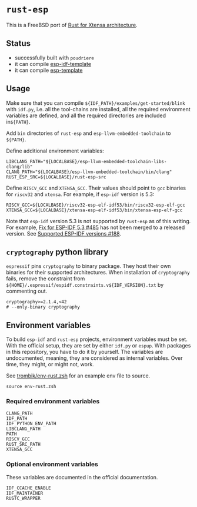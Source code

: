 # `rust-esp`

This is a FreeBSD port of [Rust for Xtensa architecture](https://github.com/esp-rs/rust).

## Status

* successfully built with `poudriere`
* it can compile [esp-idf-template](https://github.com/esp-rs/esp-idf-template)
* it can compile [esp-template](https://github.com/esp-rs/esp-template)

## Usage

Make sure that you can compile `${IDF_PATH}/examples/get-started/blink` with
`idf.py`, i.e.  all the tool-chains are installed, all the required
environment variables are defined, and all the required directories are
included in`${PATH}`.

Add `bin` directories of `rust-esp` and `esp-llvm-embedded-toolchain` to
`${PATH}`.

Define additional environment variables:

```
LIBCLANG_PATH="${LOCALBASE}/esp-llvm-embedded-toolchain-libs-clang/lib"
CLANG_PATH="${LOCALBASE}/esp-llvm-embedded-toolchain/bin/clang"
RUST_ESP_SRC=${LOCALBASE}/rust-esp-src
```

Define `RISCV_GCC` and `XTENSA_GCC`. Their values should point to `gcc`
binaries for `riscv32` and `xtensa`. For example, if `esp-idf` version is 5.3:

```
RISCV_GCC=${LOCALBASE}/riscv32-esp-elf-idf53/bin/riscv32-esp-elf-gcc
XTENSA_GCC=${LOCALBASE}/xtensa-esp-elf-idf53/bin/xtensa-esp-elf-gcc
```

Note that `esp-idf` version 5.3 is not supported by `rust-esp` as of this
writing. For example,
[Fix for ESP-IDF 5.3 #485](https://github.com/esp-rs/esp-idf-svc/pull/485)
has not been merged to a released version. See
[Supported ESP-IDF versions #188](https://github.com/esp-rs/esp-idf-template/issues/188).

## `cryptography` python library

`espressif` pins `cryptography` to binary package. They host their own
binaries for their supported architectures. When installation of
`cryptography` fails, remove the constraint from
`${HOME}/.espressif/espidf.constraints.v${IDF_VERSION}.txt`
by commenting out.

```
cryptography>=2.1.4,<42
# --only-binary cryptography
```

## Environment variables

To build `esp-idf` and `rust-esp` projects, environment variables must be set.
With the official setup, they are set by either `idf.py` or `espup`. With
packages in this repository, you have to do it by yourself. The variables are
undocumented, meaning, they are considered as internal variables. Over time,
they might, or might not, work.

See
[trombik/env-rust.zsh](https://gist.github.com/trombik/8c3b964bcdc010bca0a6f02734dba1c1)
for an example env file to source.

```console
source env-rust.zsh
```

### Required environment variables

```
CLANG_PATH
IDF_PATH
IDF_PYTHON_ENV_PATH
LIBCLANG_PATH
PATH
RISCV_GCC
RUST_SRC_PATH
XTENSA_GCC
```

### Optional environment variables

These variables are documented in the official documentation.

```
IDF_CCACHE_ENABLE
IDF_MAINTAINER
RUSTC_WRAPPER
```
